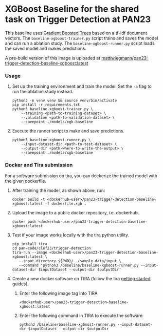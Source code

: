 # XGBoost Baseline for the shared task on Trigger Detection at PAN23

This baseline uses [Gradient Boosted Trees](xgboost.readthedocs.io) based on a tf-idf document vectors. 
The `baseline-xgboost-trainer.py` script trains and saves the model and can run a ablation study. 
The `baseline-xgboost-runner.py` script loads the saved model and makes predictions. 

A pre-build version of this image is uploaded at [mattiwiegmann/pan23-trigger-detection-baseline-xgboost:latest](https://hub.docker.com/repository/docker/mattiwiegmann/pan23-trigger-detection-baseline-xgboost/general)

### Usage

1. Set up the training environment and train the model. Set the `-a` flag to run the ablation study instead.

    ```
    python3 -m venv venv && source venv/bin/activate
    pip install -r requirements.txt
    python3 baseline-xgboost-trainer.py \
        --training <path-to-training-dataset> \
        --validation <path-to-validation-dataset> \
        --savepoint ./models/xgb-baseline
    ```

2. Execute the runner script to make and save predictions.

    ```
    python3 baseline-xgboost-runner.py \
        --input-dataset-dir <path-to-test-dataset> \
        --output-dir <path-where-to-write-the-output> \
        --savepoint ./models/xgb-baseline
    ```

### Docker and Tira submission

For a software submission on tira, you can dockerize the trained model with the given dockerfile. 

1. After training the model, as shown above, run:

    ```
   docker build -t <dockerhub-user>/pan23-trigger-detection-baseline-xgboost:latest -f dockerfile.xgb .
   ```

2. Upload the image to a public docker repository, i.e. dockerhub. 

   ```
   docker push <dockerhub-user>/pan23-trigger-detection-baseline-xgboost:latest
   ```

3. Test if your image works locally with the tira python utility. 

   ```
   pip install tira
   cd pan-code/clef23/trigger-detection
   tira-run --image <dockerhub-user>/pan23-trigger-detection-baseline-xgboost:latest \
      --input-directory ${PWD}/../sample-data/input \
      --command 'python3 /baseline/baseline-xgboost-runner.py --input-dataset-dir $inputDataset --output-dir $outputDir'
   ```

4. Create a new docker software on TIRA (follow the tira [getting started](https://www.tira.io/t/getting-started/1364) guides).
   1. Enter the  following image tag into TIRA
    
      ```
      <dockerhub-user>/pan23-trigger-detection-baseline-xgboost:latest
      ```
   
   2. Enter the following command in TIRA to execute the software:

      ```
      python3 /baseline/baseline-xgboost-runner.py --input-dataset-dir $inputDataset --output-dir $outputDir
      ```
